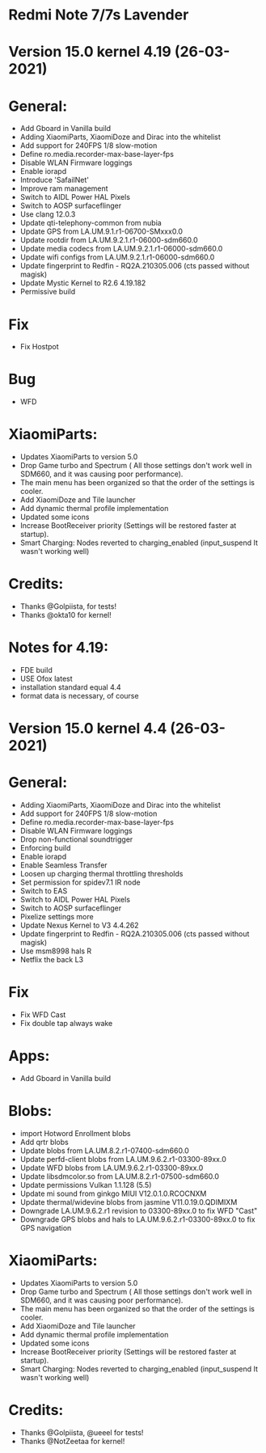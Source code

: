 # Redmi Note 7/7s Lavender 
# Version 15.0 kernel 4.19 (26-03-2021)
# General:
* Add Gboard in Vanilla build
* Adding XiaomiParts, XiaomiDoze and Dirac into the whitelist
* Add support for 240FPS 1/8 slow-motion
* Define ro.media.recorder-max-base-layer-fps
* Disable WLAN Firmware loggings
* Enable iorapd
* Introduce 'SafailNet'
* Improve ram management
* Switch to AIDL Power HAL Pixels
* Switch to AOSP surfaceflinger
* Use clang 12.0.3
* Update qti-telephony-common from nubia 
* Update GPS from LA.UM.9.1.r1-06700-SMxxx0.0
* Update rootdir from LA.UM.9.2.1.r1-06000-sdm660.0
* Update media codecs from LA.UM.9.2.1.r1-06000-sdm660.0 
* Update wifi configs from LA.UM.9.2.1.r1-06000-sdm660.0 
* Update fingerprint to Redfin - RQ2A.210305.006 (cts passed without magisk)
* Update Mystic Kernel to R2.6 4.19.182
* Permissive build

# Fix
* Fix Hostpot

# Bug
* WFD

# XiaomiParts:
* Updates XiaomiParts to version 5.0
* Drop Game turbo and Spectrum ( All those settings don't work well in SDM660, and it was causing poor performance).
* The main menu has been organized so that the order of the settings is cooler.
* Add XiaomiDoze and Tile launcher
* Add dynamic thermal profile implementation
* Updated some icons
* Increase BootReceiver priority (Settings will be restored faster at startup).
* Smart Charging: Nodes reverted to charging_enabled (input_suspend It wasn't working well)

# Credits:
* Thanks @Golpiista, for tests!
* Thanks @okta10 for kernel!

# Notes for 4.19:
* FDE build
* USE Ofox latest
* installation standard equal 4.4
* format data is necessary, of course

# Version 15.0 kernel 4.4 (26-03-2021)
# General:
* Adding XiaomiParts, XiaomiDoze and Dirac into the whitelist
* Add support for 240FPS 1/8 slow-motion
* Define ro.media.recorder-max-base-layer-fps
* Disable WLAN Firmware loggings
* Drop non-functional soundtrigger
* Enforcing build
* Enable iorapd
* Enable Seamless Transfer
* Loosen up charging thermal throttling thresholds
* Set permission for spidev7.1 IR node
* Switch to EAS
* Switch to AIDL Power HAL Pixels
* Switch to AOSP surfaceflinger
* Pixelize settings more
* Update Nexus Kernel to V3 4.4.262
* Update fingerprint to Redfin - RQ2A.210305.006 (cts passed without magisk)
* Use msm8998 hals R
* Netflix the back L3

# Fix
* Fix WFD Cast
* Fix double tap always wake

# Apps: 
* Add Gboard in Vanilla build

# Blobs: 
* import Hotword Enrollment blobs
* Add qrtr blobs
* Update blobs from LA.UM.8.2.r1-07400-sdm660.0
* Update perfd-client blobs from LA.UM.9.6.2.r1-03300-89xx.0
* Update WFD blobs from LA.UM.9.6.2.r1-03300-89xx.0
* Update libsdmcolor.so from LA.UM.8.2.r1-07500-sdm660.0
* Update permissions Vulkan 1.1.128 (5.5)
* Update mi sound from ginkgo MIUI V12.0.1.0.RCOCNXM
* Update thermal/widevine blobs from jasmine V11.0.19.0.QDIMIXM
* Downgrade LA.UM.9.6.2.r1 revision to 03300-89xx.0 to fix WFD "Cast"
* Downgrade GPS blobs and hals to LA.UM.9.6.2.r1-03300-89xx.0 to fix GPS navigation

# XiaomiParts: 
* Updates XiaomiParts to version 5.0
* Drop Game turbo and Spectrum ( All those settings don't work well in SDM660, and it was causing poor performance).
* The main menu has been organized so that the order of the settings is cooler.
* Add XiaomiDoze and Tile launcher
* Add dynamic thermal profile implementation
* Updated some icons
* Increase BootReceiver priority (Settings will be restored faster at startup).
* Smart Charging: Nodes reverted to charging_enabled (input_suspend It wasn't working well)

# Credits:
* Thanks @Golpiista, @ueeel for tests!
* Thanks @NotZeetaa for kernel!

